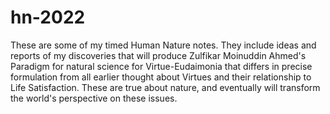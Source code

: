 # hn-2022

These are some of my timed Human Nature notes.  They include ideas and reports of my discoveries that will produce Zulfikar Moinuddin Ahmed's Paradigm for natural science for Virtue-Eudaimonia that differs in precise formulation from all earlier thought about Virtues and their relationship to Life Satisfaction.  These are true about nature, and eventually will transform the world's perspective on these issues.

